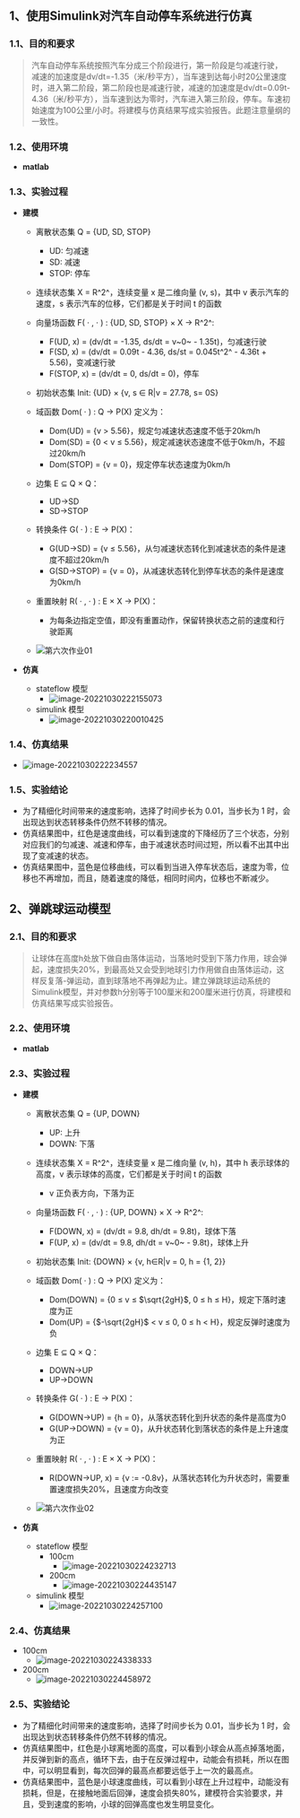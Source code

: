 ## 1、使用Simulink对汽车自动停车系统进行仿真

### 1.1、目的和要求

> 汽车自动停车系统按照汽车分成三个阶段进行，第一阶段是匀减速行驶， 减速的加速度是dv/dt=-1.35（米/秒平方），当车速到达每小时20公里速度时，进入第二阶段，第二阶段也是减速行驶，减速的加速度是dv/dt=0.09t-4.36（米/秒平方），当车速到达为零时，汽车进入第三阶段，停车。车速初始速度为100公里/小时。将建模与仿真结果写成实验报告。此题注意量纲的一致性。

### 1.2、使用环境

- **matlab**

### 1.3、实验过程

- **建模**
  - 离散状态集 Q = {UD, SD, STOP}
    - UD: 匀减速
    - SD: 减速
    - STOP: 停车

  - 连续状态集 X = R^2^，连续变量 x 是二维向量 (v, s)，其中 v 表示汽车的速度，s 表示汽车的位移，它们都是关于时间 t 的函数
  - 向量场函数 F( · , · ) : {UD, SD, STOP} × X → R^2^:
    - F(UD, x) = (dv/dt = -1.35, ds/dt = v~0~ - 1.35t)，匀减速行驶
    - F(SD,  x) = (dv/dt = 0.09t - 4.36, ds/st = 0.045t^2^ - 4.36t + 5.56)，变减速行驶
    - F(STOP, x) = (dv/dt = 0, ds/dt = 0)，停车
  - 初始状态集 Init: {UD} × {v, s ∈ R|v = 27.78, s= 0S}
  - 域函数 Dom( · ) : Q → P(X) 定义为：
    - Dom(UD) = {v > 5.56}，规定匀减速状态速度不低于20km/h
    - Dom(SD) = {0 < v ≤ 5.56}，规定减速状态速度不低于0km/h，不超过20km/h
    - Dom(STOP) = {v = 0}，规定停车状态速度为0km/h
  - 边集 E $\subseteq$ Q × Q：
    - UD→SD
    - SD→STOP
  - 转换条件 G( · ) : E → P(X)：
    - G(UD→SD) = {v ≤ 5.56}，从匀减速状态转化到减速状态的条件是速度不超过20km/h
    - G(SD→STOP) = {v = 0}，从减速状态转化到停车状态的条件是速度为0km/h
  - 重置映射 R( · , · ) : E × X → P(X)：
    - 为每条边指定空值，即没有重置动作，保留转换状态之前的速度和行驶距离
  - ![第六次作业01](第六次作业.assets/第六次作业01.png)

- **仿真**
  - stateflow 模型
    - ![image-20221030222155073](第六次作业.assets/image-20221030222155073.png)
  - simulink 模型
    - ![image-20221030220010425](第六次作业.assets/image-20221030220010425.png)

### 1.4、仿真结果

- ![image-20221030222234557](第六次作业.assets/image-20221030222234557.png)

### 1.5、实验结论

- 为了精细化时间带来的速度影响，选择了时间步长为 0.01，当步长为 1 时，会出现达到状态转移条件仍然不转移的情况。
- 仿真结果图中，红色是速度曲线，可以看到速度的下降经历了三个状态，分别对应我们的匀减速、减速和停车，由于减速状态时间过短，所以看不出其中出现了变减速的状态。
- 仿真结果图中，蓝色是位移曲线，可以看到当进入停车状态后，速度为零，位移也不再增加，而且，随着速度的降低，相同时间内，位移也不断减少。





## 2、弹跳球运动模型

### 2.1、目的和要求

> 让球体在高度h处放下做自由落体运动，当落地时受到下落力作用，球会弹起，速度损失20%，到最高处又会受到地球引力作用做自由落体运动，这样反复落-弹运动，直到球落地不再弹起为止。建立弹跳球运动系统的Simulink模型，并对参数h分别等于100厘米和200厘米进行仿真，将建模和仿真结果写成实验报告。

### 2.2、使用环境

- **matlab**

### 2.3、实验过程

- **建模**
  - 离散状态集 Q = {UP, DOWN}
    - UP: 上升
    - DOWN: 下落

  - 连续状态集 X = R^2^，连续变量 x 是二维向量 (v, h)，其中 h 表示球体的高度，v 表示球体的高度，它们都是关于时间 t 的函数
    - v 正负表方向，下落为正

  - 向量场函数 F( · , · ) : {UP, DOWN} × X → R^2^:
    - F(DOWN, x) = (dv/dt = 9.8, dh/dt = 9.8t)，球体下落
    - F(UP, x) = (dv/dt = 9.8, dh/dt = v~0~ - 9.8t)，球体上升
  - 初始状态集 Init: {DOWN} × {v, h∈R|v = 0, h = {1, 2}}
  - 域函数 Dom( · ) : Q → P(X) 定义为：
    - Dom(DOWN) = {0 ≤ v ≤ $\sqrt{2gH}$, 0 ≤ h ≤ H}，规定下落时速度为正
    - Dom(UP) = {$-\sqrt{2gH}$ < v ≤ 0, 0 ≤ h < H}，规定反弹时速度为负
  - 边集 E $\subseteq$ Q × Q：
    - DOWN→UP
    - UP→DOWN
  - 转换条件 G( · ) : E → P(X)：
    - G(DOWN→UP) = {h = 0}，从落状态转化到升状态的条件是高度为0
    - G(UP→DOWN) = {v = 0}，从升状态转化到落状态的条件是上升速度为正
  - 重置映射 R( · , · ) : E × X → P(X)：
    - R(DOWN→UP, x) = {v := -0.8v}，从落状态转化为升状态时，需要重置速度损失20%，且速度方向改变

  - ![第六次作业02](第六次作业.assets/第六次作业02.png)

- **仿真**
  - stateflow 模型
    - 100cm
      - ![image-20221030224232713](第六次作业.assets/image-20221030224232713.png)
    - 200cm
      - ![image-20221030224435147](第六次作业.assets/image-20221030224435147.png)
  - simulink 模型
    - ![image-20221030224257100](第六次作业.assets/image-20221030224257100.png)

### 2.4、仿真结果

- 100cm
  - ![image-20221030224338333](第六次作业.assets/image-20221030224338333.png)
- 200cm
  - ![image-20221030224458972](第六次作业.assets/image-20221030224458972.png)

### 2.5、实验结论

- 为了精细化时间带来的速度影响，选择了时间步长为 0.01，当步长为 1 时，会出现达到状态转移条件仍然不转移的情况。
- 仿真结果图中，红色是小球离地面的高度，可以看到小球会从高点掉落地面，并反弹到新的高点，循环下去，由于在反弹过程中，动能会有损耗，所以在图中，可以明显看到，每次回弹的最高点都要远低于上一次的最高点。
- 仿真结果图中，蓝色是小球速度曲线，可以看到小球在上升过程中，动能没有损耗，但是，在接触地面后回弹，速度会损失80%，建模符合实验要求，并且，受到速度的影响，小球的回弹高度也发生明显变化。